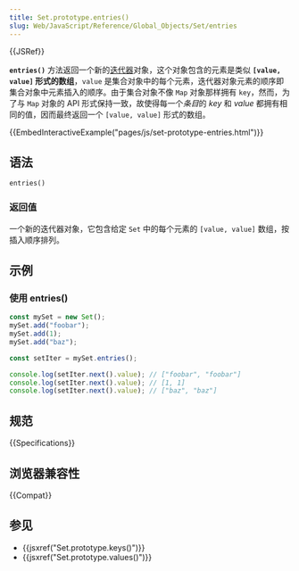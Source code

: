 ```yaml
---
title: Set.prototype.entries()
slug: Web/JavaScript/Reference/Global_Objects/Set/entries
---
```


{{JSRef}}

**`entries()`** 方法返回一个新的[迭代器](/zh-CN/docs/Web/JavaScript/Guide/Iterators_and_generators)对象，这个对象包含的元素是类似 **`[value, value]` 形式的数组**，`value` 是集合对象中的每个元素，迭代器对象元素的顺序即集合对象中元素插入的顺序。由于集合对象不像 `Map` 对象那样拥有 `key`，然而，为了与 `Map` 对象的 API 形式保持一致，故使得每一个*条目*的 _key_ 和 _value_ 都拥有相同的值，因而最终返回一个 `[value, value]` 形式的数组。

{{EmbedInteractiveExample("pages/js/set-prototype-entries.html")}}

## 语法

```js-nolint
entries()
```

### 返回值

一个新的迭代器对象，它包含给定 `Set` 中的每个元素的 `[value, value]` 数组，按插入顺序排列。

## 示例

### 使用 entries()

```js
const mySet = new Set();
mySet.add("foobar");
mySet.add(1);
mySet.add("baz");

const setIter = mySet.entries();

console.log(setIter.next().value); // ["foobar", "foobar"]
console.log(setIter.next().value); // [1, 1]
console.log(setIter.next().value); // ["baz", "baz"]
```

## 规范

{{Specifications}}

## 浏览器兼容性

{{Compat}}

## 参见

- {{jsxref("Set.prototype.keys()")}}
- {{jsxref("Set.prototype.values()")}}
